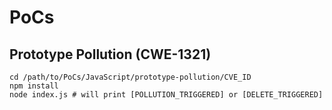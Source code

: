 # PoCs

## Prototype Pollution (CWE-1321)

```shell
cd /path/to/PoCs/JavaScript/prototype-pollution/CVE_ID
npm install
node index.js # will print [POLLUTION_TRIGGERED] or [DELETE_TRIGGERED]
```